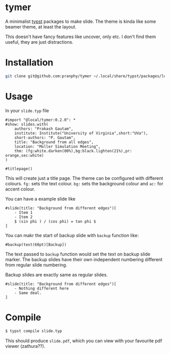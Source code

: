 # tymer

A minimalist [typst](https://typst.app/docs) packages to make slide. The theme is kinda like some beamer theme, at least the layout.

This doesn't have fancy features like uncover, only etc. I don't find them useful, they are just distractions.


# Installation

```bash
git clone git@github.com:pranphy/tymer ~/.local/share/typst/packages/local/
```


# Usage

In your `slide.typ` file

```typst
#import "@local/tymer:0.2.0": *
#show: slides.with(
    authors: "Prakash Gautam",
    institute: Institute("University of Virginia",short:"UVa"),
    short-authors: "P. Gautam",
    title: "Background from all edges",
    location: "Moller Simulation Meeting",
    thm: (fg:white.darken(00%),bg:black.lighten(21%),pr: orange,sec:white)
)

#titlepage()
```
This will create just a title page. The theme can be configured with different colours. `fg:` sets the text colour. `bg:` sets the background colour and `ac:` for accent colour.

You can have a example slide like


```typst
#slide(title: "Background from different edges")[
    - Item 1
    - Item 2
    $ (sin phi ) / (cos phi) = tan phi $
]
```

You can makr the start of backup slide with `backup` function like:

```typst
#backup(text(60pt)[Backup])
```

The text passed to `backup` function would set the text on backup slide marker. The backup slides have their own independent numbering different from regular slide numbering.


Backup slides are exactly same as regular slides.
```typst
#slide(title: "Background from different edges")[
    - Nothing different here
    - Same deal.
]
```

# Compile
```bash
$ typst compile slide.typ
```

This should produce `slide.pdf`, which you can view with your favourite pdf viewer (zathura??).

